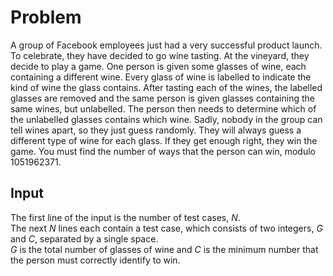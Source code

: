 # Problem

A group of Facebook employees just had a very successful product launch. To celebrate, they have decided to go wine tasting. At the vineyard, they decide to play a game. One person is given some glasses of wine, each containing a different wine. Every glass of wine is labelled to indicate the kind of wine the glass contains. After tasting each of the wines, the labelled glasses are removed and the same person is given glasses containing the same wines, but unlabelled. The person then needs to determine which of the unlabelled glasses contains which wine. Sadly, nobody in the group can tell wines apart, so they just guess randomly. They will always guess a different type of wine for each glass. If they get enough right, they win the game. You must find the number of ways that the person can win, modulo $1051962371$.

## Input

The first line of the input is the number of test cases, $N$.  
The next $N$ lines each contain a test case, which consists of two integers, $G$ and $C$, separated by a single space.  
$G$ is the total number of glasses of wine and $C$ is the minimum number that the person must correctly identify to win.
